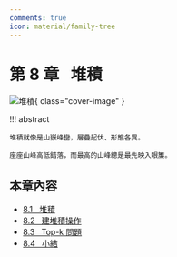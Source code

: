 ```yaml
---
comments: true
icon: material/family-tree
---
```


# 第 8 章 &nbsp; 堆積

![堆積](../assets/covers/chapter_heap.jpg){ class="cover-image" }

!!! abstract

    堆積就像是山嶽峰巒，層疊起伏、形態各異。
    
    座座山峰高低錯落，而最高的山峰總是最先映入眼簾。

## 本章內容

- [8.1 &nbsp; 堆積](heap.md)
- [8.2 &nbsp; 建堆積操作](build_heap.md)
- [8.3 &nbsp; Top-k 問題](top_k.md)
- [8.4 &nbsp; 小結](summary.md)
